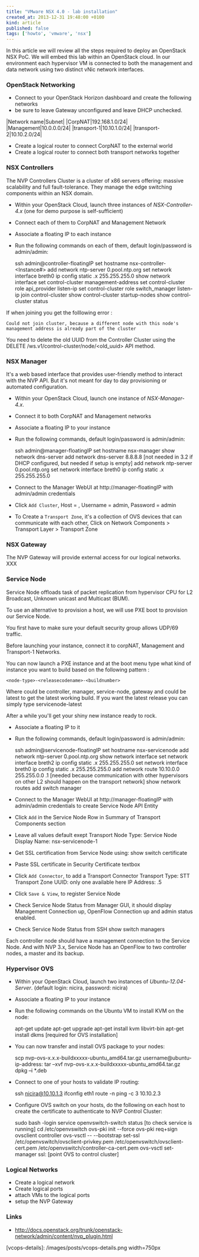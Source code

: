 ```yaml
---
title: "VMware NSX 4.0 - lab installation"
created_at: 2013-12-31 19:48:00 +0100
kind: article
published: false
tags: ['howto', 'vmware', 'nsx']
---
```


In this article we will review all the steps required to deploy an OpenStack NSX PoC. We will embed this lab within an OpenStack cloud. In our environment each hypervisor VM is connected to both the management and data network using two distinct vNic network interfaces.

<!-- more -->

### OpenStack Networking

* Connect to your OpenStack Horizon dashboard and create the following networks
* be sure to leave Gateway unconfigured and leave DHCP unchecked.

|Network name|Subnet|
|CorpNAT|192.168.1.0/24|
|Management|10.0.0.0/24|
|transport-1|10.10.1.0/24|
|transport-2|10.10.2.0/24|

* Create a logical router to connect CorpNAT to the external world
* Create a logical router to connect both transport networks together

### NSX Controllers

The NVP Controllers Cluster is a cluster of x86 servers offering: massive scalability and full fault-tolerance. They manage the edge switching components within an NSX domain.

* Within your OpenStack Cloud, launch three instances of *NSX-Controller-4.x* (one for demo purpose is self-sufficient)
* Connect each of them to CorpNAT and Management Network
* Associate a floating IP to each instance
* Run the following commands on each of them, default login/password is admin/admin:

	ssh admin@controller-floatingIP
 	set hostname nsx-controller-<Instance#>
 	add network ntp-server 0.pool.ntp.org
 	set network interface breth0 ip config static <mgt-network-ip>.x 255.255.255.0
 	show network interface
 	set control-cluster management-address <controller-mgtIPaddress>
 	set control-cluster role api_provider listen-ip <controllerIP-mgtIPaddress>
 	set control-cluster role switch_manager listen-ip <controllerIP-mgtIPaddress>
 	join control-cluster <controllerIP-mgtIPaddress>
 	show control-cluster startup-nodes
 	show control-cluster status

If when joining you get the folllowing error :

	Could not join cluster, because a different node with this node's management address is already part of the cluster

You need to delete the old UUID from the Controller Cluster using the DELETE /ws.v1/control-cluster/node/<old_uuid> API method.

### NSX Manager

It's a web based interface that provides user-friendly method to interact with the NVP API. But it's not meant for day to day provisioning or automated configuration.

* Within your OpenStack Cloud, launch one instance of *NSX-Manager-4.x*.
* Connect it to both CorpNAT and Management networks
* Associate a floating IP to your instance
* Run the following commands, default login/password is admin/admin:

	ssh admin@manager-floatingIP
	set hostname nsx-manager
	show network dns-server
	add network dns-server 8.8.8.8 [not needed in 3.2 if DHCP configured, but needed if setup is empty]
	add network ntp-server 0.pool.ntp.org
	set network interface breth0 ip config static <mgt-network-ip>.x 255.255.255.0

* Connect to the Manager WebUI at http://manager-floatingIP with admin/admin credentials
* Click `Add Cluster`, Host = <controllerIP>, Username = admin, Password = admin
* To Create a `Transport Zone`, it's a collection of OVS devices that can communicate with each other, Click on Network Components > Transport Layer > Transport Zone

### NSX Gateway

The NVP Gateway will provide external access for our logical networks.
XXX

### Service Node

Service Node offloads task of packet replication from hypervisor CPU for L2 Broadcast, Unknown unicast and Multicast (BUM).

To use an alternative to provision a host, we will use PXE boot to provision our Service Node.

You first have to make sure your default security group allows UDP/69 traffic.

Before launching your instance, connect it 
to corpNAT, Management and Transport-1 Networks.

You can now launch a PXE instance and at the boot menu type what kind of instance you want to build based on the following pattern : 

	<node-type>-<releasecodename>-<buildnumber>

Where <node-type> could be controller, manager, service-node, gateway and <buildnumber> could be latest to get the latest working build. If you want the latest release you can simply type servicenode-latest

After a while you'll get your shiny new instance ready to rock.

* Associate a floating IP to it
* Run the following commands, default login/password is admin/admin:

	ssh admin@servicenode-floatingIP
 	set hostname nsx-servicenode
 	add network ntp-server 0.pool.ntp.org
 	show network interface
 	set network interface breth2 ip config static <mgt-network-ip>.x 255.255.255.0
 	set network interface breth0 ip config static <transport-network>.x 255.255.255.0
 	add network route 10.10.0.0 255.255.0.0 <network-data1>.1 [needed because communication with other hypervisors on other L2 should happen on the transport network]
 	show network routes
 	add switch manager <controllerIP>

* Connect to the Manager WebUI at http://manager-floatingIP with admin/admin credentials to create Service Node API Entity
* Click `Add` in the Service Node Row in Summary of Transport Components section
* Leave all values default exept
	Transport Node Type: Service Node
	Display Name: nsx-servicenode-1
* Get SSL certification from Service Node using:
	show switch certificate
* Paste SSL certificate in Security Certificate textbox
* Click `Add Connector`, to add a Transport Connector
	Transport Type: STT
	Transport Zone UUID: only one available here
	IP Address: <network-data1>.5
* Click `Save & View`, to register Service Node
* Check Service Node Status from Manager GUI, it should display Management Connection up,  OpenFlow Connection up and admin status enabled.
* Check Service Node Status from SSH
	show switch managers

Each controller node should have a management connection to the Service Node. And with NVP 3.x, Service Node has an OpenFlow to two controller nodes, a master and its backup.	

### Hypervisor OVS

* Within your OpenStack Cloud, launch two instances of *Ubuntu-12.04-Server*. (default login: nicira, password: nicira)
* Associate a floating IP to your instance
* Run the following commands on the Ubuntu VM to install KVM on the node:

	apt-get update
	apt-get upgrade
	apt-get install kvm libvirt-bin 
	apt-get install dkms [required for OVS installation]

* You can now transfer and install OVS package to your nodes:

	scp nvp-ovs-x.x.x-buildxxxxx-ubuntu_amd64.tar.gz username@ubuntu-ip-address:
	tar –xvf nvp-ovs-x.x.x-buildxxxxx-ubuntu_amd64.tar.gz 
	dpkg –i  *.deb

* Connect to one of your hosts to validate IP routing:

	ssh nicira@10.10.1.3
	ifconfig eth1
	route -n
	ping -c 3 10.10.2.3

* Configure OVS switch on your hosts, do the following on each host to create the certificate to authenticate to NVP Control Cluster:

	sudo bash -login
	service openvswitch-switch status [to check service is running]
	cd /etc/openvswitch
	ovs-pki init --force
	ovs-pki req+sign ovsclient controller
	ovs-vsctl -- --bootstrap set-ssl /etc/openvswitch/ovsclient-privkey.pem /etc/openvswitch/ovsclient-cert.pem /etc/openvswitch/controller-ca-cert.pem
	ovs-vsctl set-manager ssl:<controllerIP> [point OVS to control cluster]


### Logical Networks

* Create a logical network
* Create logical ports
* attach VMs to the logical ports
* setup the NVP Gateway

### Links

* http://docs.openstack.org/trunk/openstack-network/admin/content/nvp_plugin.html


[vcops-dashboard]: /images/posts/vcops-dahboard.png
[vcops-details]: /images/posts/vcops-details.png width=750px